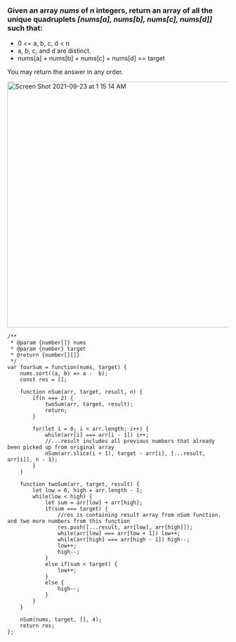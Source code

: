 ### Given an array _nums_ of _n_ integers, return an array of all the **unique** quadruplets _[nums[a], nums[b], nums[c], nums[d]]_ such that:

- 0 <= a, b, c, d < n
- a, b, c, and d are distinct.
- nums[a] + nums[b] + nums[c] + nums[d] == target

You may return the answer in any order.

<img width="559" alt="Screen Shot 2021-09-23 at 1 15 14 AM" src="https://user-images.githubusercontent.com/37787994/134474820-d8d48eb2-0390-42ae-ba30-e9613693a9a2.png">

```JS
/**
 * @param {number[]} nums
 * @param {number} target
 * @return {number[][]}
 */
var fourSum = function(nums, target) {
    nums.sort((a, b) => a -  b);
    const res = [];

    function nSum(arr, target, result, n) {
        if(n === 2) {
            twoSum(arr, target, result);
            return;
        }

        for(let i = 0; i < arr.length; i++) {
            while(arr[i] === arr[i - 1]) i++;
            //...result includes all previous numbers that already been picked up from original array
            nSum(arr.slice(i + 1), target - arr[i], [...result, arr[i]], n - 1);
        }
    }

    function twoSum(arr, target, result) {
        let low = 0, high = arr.length - 1;
        while(low < high) {
            let sum = arr[low] + arr[high];
            if(sum === target) {
                //res is containing result array from nSum function, and two more numbers from this function
                res.push([...result, arr[low], arr[high]]);
                while(arr[low] === arr[low + 1]) low++;
                while(arr[high] === arr[high - 1]) high--;
                low++;
                high--;
            }
            else if(sum < target) {
                low++;
            }
            else {
                high--;
            }
        }
    }

    nSum(nums, target, [], 4);
    return res;
};
```
